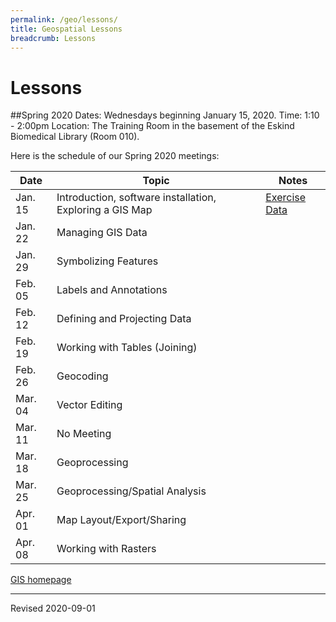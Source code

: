 ```yaml
---
permalink: /geo/lessons/
title: Geospatial Lessons
breadcrumb: Lessons
---
```


# Lessons

##Spring 2020
Dates:  Wednesdays beginning January 15, 2020.
Time:  1:10 - 2:00pm
Location:  The Training Room in the basement of the Eskind Biomedical Library (Room 010).  

Here is the schedule of our Spring 2020 meetings:

| Date | Topic | Notes |
|------|-------|-------|
| Jan. 15 | Introduction, software installation, Exploring a GIS Map  |[Exercise Data](https://vanderbilt.box.com/s/ygga0fg21g703swy2hy0q1ns9patfy4l)  |
| Jan. 22 | Managing GIS Data |   |
| Jan. 29 | Symbolizing Features |  |
| Feb. 05 | Labels and Annotations |  |
| Feb. 12 | Defining and Projecting Data |  |
| Feb. 19 | Working with Tables (Joining) |  |
| Feb. 26 | Geocoding |  |
| Mar. 04 | Vector Editing |  |
| Mar. 11 | No Meeting |  |
| Mar. 18 | Geoprocessing |  |
| Mar. 25 | Geoprocessing/Spatial Analysis |  |
| Apr. 01 | Map Layout/Export/Sharing |  |
| Apr. 08 | Working with Rasters |  |



[GIS homepage](gis/)



----
Revised 2020-09-01
